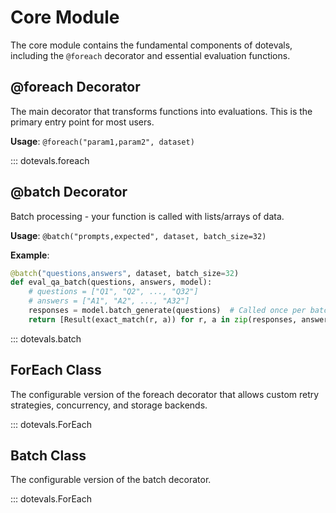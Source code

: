# Core Module

The core module contains the fundamental components of dotevals, including the `@foreach` decorator and essential evaluation functions.

## @foreach Decorator

The main decorator that transforms functions into evaluations. This is the primary entry point for most users.

**Usage**: `@foreach("param1,param2", dataset)`

::: dotevals.foreach

## @batch Decorator

Batch processing - your function is called with lists/arrays of data.

**Usage**: `@batch("prompts,expected", dataset, batch_size=32)`

**Example**:
```python
@batch("questions,answers", dataset, batch_size=32)
def eval_qa_batch(questions, answers, model):
    # questions = ["Q1", "Q2", ..., "Q32"]
    # answers = ["A1", "A2", ..., "A32"]
    responses = model.batch_generate(questions)  # Called once per batch
    return [Result(exact_match(r, a)) for r, a in zip(responses, answers)]
```

::: dotevals.batch

## ForEach Class

The configurable version of the foreach decorator that allows custom retry strategies, concurrency, and storage backends.

::: dotevals.ForEach

## Batch Class

The configurable version of the batch decorator.

::: dotevals.ForEach
